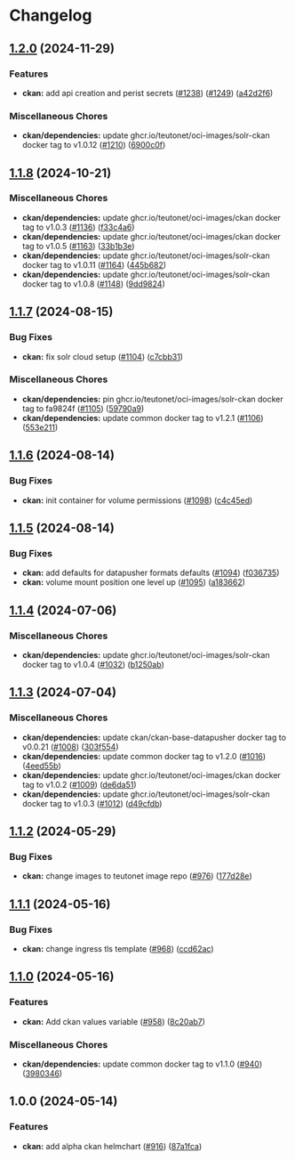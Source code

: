 # Changelog

## [1.2.0](https://github.com/teutonet/teutonet-helm-charts/compare/ckan-v1.1.8...ckan-v1.2.0) (2024-11-29)


### Features

* **ckan:** add api creation and perist secrets ([#1238](https://github.com/teutonet/teutonet-helm-charts/issues/1238)) ([#1249](https://github.com/teutonet/teutonet-helm-charts/issues/1249)) ([a42d2f6](https://github.com/teutonet/teutonet-helm-charts/commit/a42d2f6dbd8a241d390a70263ba67d2d69362396))


### Miscellaneous Chores

* **ckan/dependencies:** update ghcr.io/teutonet/oci-images/solr-ckan docker tag to v1.0.12 ([#1210](https://github.com/teutonet/teutonet-helm-charts/issues/1210)) ([6900c0f](https://github.com/teutonet/teutonet-helm-charts/commit/6900c0ff7333e851450eb0b64bee8efcb8cffb5c))

## [1.1.8](https://github.com/teutonet/teutonet-helm-charts/compare/ckan-v1.1.7...ckan-v1.1.8) (2024-10-21)


### Miscellaneous Chores

* **ckan/dependencies:** update ghcr.io/teutonet/oci-images/ckan docker tag to v1.0.3 ([#1136](https://github.com/teutonet/teutonet-helm-charts/issues/1136)) ([f33c4a6](https://github.com/teutonet/teutonet-helm-charts/commit/f33c4a615b3a0a5d0781c44d270a54bbc670e511))
* **ckan/dependencies:** update ghcr.io/teutonet/oci-images/ckan docker tag to v1.0.5 ([#1163](https://github.com/teutonet/teutonet-helm-charts/issues/1163)) ([33b1b3e](https://github.com/teutonet/teutonet-helm-charts/commit/33b1b3ef9a5bc94d0420b8eb363c65f266f562c7))
* **ckan/dependencies:** update ghcr.io/teutonet/oci-images/solr-ckan docker tag to v1.0.11 ([#1164](https://github.com/teutonet/teutonet-helm-charts/issues/1164)) ([445b682](https://github.com/teutonet/teutonet-helm-charts/commit/445b68210aa51e0ab51b597b735a6b174c4ed12f))
* **ckan/dependencies:** update ghcr.io/teutonet/oci-images/solr-ckan docker tag to v1.0.8 ([#1148](https://github.com/teutonet/teutonet-helm-charts/issues/1148)) ([9dd9824](https://github.com/teutonet/teutonet-helm-charts/commit/9dd98242ca437bf5f8e34df80f1ebbf245241eeb))

## [1.1.7](https://github.com/teutonet/teutonet-helm-charts/compare/ckan-v1.1.6...ckan-v1.1.7) (2024-08-15)


### Bug Fixes

* **ckan:** fix solr cloud setup ([#1104](https://github.com/teutonet/teutonet-helm-charts/issues/1104)) ([c7cbb31](https://github.com/teutonet/teutonet-helm-charts/commit/c7cbb315268d7c0f289db786f73208c198652847))


### Miscellaneous Chores

* **ckan/dependencies:** pin ghcr.io/teutonet/oci-images/solr-ckan docker tag to fa9824f ([#1105](https://github.com/teutonet/teutonet-helm-charts/issues/1105)) ([59790a9](https://github.com/teutonet/teutonet-helm-charts/commit/59790a91e7916083e0711673900f187732ba7b56))
* **ckan/dependencies:** update common docker tag to v1.2.1 ([#1106](https://github.com/teutonet/teutonet-helm-charts/issues/1106)) ([553e211](https://github.com/teutonet/teutonet-helm-charts/commit/553e211ecbf9d2bc8e7c59073868c8f37ead5124))

## [1.1.6](https://github.com/teutonet/teutonet-helm-charts/compare/ckan-v1.1.5...ckan-v1.1.6) (2024-08-14)


### Bug Fixes

* **ckan:** init container for volume permissions ([#1098](https://github.com/teutonet/teutonet-helm-charts/issues/1098)) ([c4c45ed](https://github.com/teutonet/teutonet-helm-charts/commit/c4c45ed7aa11d1997f9ccd54cf7f619a6def83c2))

## [1.1.5](https://github.com/teutonet/teutonet-helm-charts/compare/ckan-v1.1.4...ckan-v1.1.5) (2024-08-14)


### Bug Fixes

* **ckan:** add defaults for datapusher formats defaults ([#1094](https://github.com/teutonet/teutonet-helm-charts/issues/1094)) ([f036735](https://github.com/teutonet/teutonet-helm-charts/commit/f0367357ef1890f32fb6555cb61fce427f46623b))
* **ckan:** volume mount position one level up ([#1095](https://github.com/teutonet/teutonet-helm-charts/issues/1095)) ([a183662](https://github.com/teutonet/teutonet-helm-charts/commit/a18366281613bfa3ed72075c1e5df83f7d9e2e56))

## [1.1.4](https://github.com/teutonet/teutonet-helm-charts/compare/ckan-v1.1.3...ckan-v1.1.4) (2024-07-06)


### Miscellaneous Chores

* **ckan/dependencies:** update ghcr.io/teutonet/oci-images/solr-ckan docker tag to v1.0.4 ([#1032](https://github.com/teutonet/teutonet-helm-charts/issues/1032)) ([b1250ab](https://github.com/teutonet/teutonet-helm-charts/commit/b1250ab6cae71427da7d533c8786e51f28d8d57c))

## [1.1.3](https://github.com/teutonet/teutonet-helm-charts/compare/ckan-v1.1.2...ckan-v1.1.3) (2024-07-04)


### Miscellaneous Chores

* **ckan/dependencies:** update ckan/ckan-base-datapusher docker tag to v0.0.21 ([#1008](https://github.com/teutonet/teutonet-helm-charts/issues/1008)) ([303f554](https://github.com/teutonet/teutonet-helm-charts/commit/303f554594ecd465ddb771c1761245a691063eb7))
* **ckan/dependencies:** update common docker tag to v1.2.0 ([#1016](https://github.com/teutonet/teutonet-helm-charts/issues/1016)) ([4eed55b](https://github.com/teutonet/teutonet-helm-charts/commit/4eed55b59495cda6f523b4270e2d484853eb02cd))
* **ckan/dependencies:** update ghcr.io/teutonet/oci-images/ckan docker tag to v1.0.2 ([#1009](https://github.com/teutonet/teutonet-helm-charts/issues/1009)) ([de6da51](https://github.com/teutonet/teutonet-helm-charts/commit/de6da517b7af07a98b6817e0457c6e64109c5516))
* **ckan/dependencies:** update ghcr.io/teutonet/oci-images/solr-ckan docker tag to v1.0.3 ([#1012](https://github.com/teutonet/teutonet-helm-charts/issues/1012)) ([d49cfdb](https://github.com/teutonet/teutonet-helm-charts/commit/d49cfdb6c8c9745b393f8e027e0ac52d219d4e48))

## [1.1.2](https://github.com/teutonet/teutonet-helm-charts/compare/ckan-v1.1.1...ckan-v1.1.2) (2024-05-29)


### Bug Fixes

* **ckan:** change images to teutonet image repo ([#976](https://github.com/teutonet/teutonet-helm-charts/issues/976)) ([177d28e](https://github.com/teutonet/teutonet-helm-charts/commit/177d28e34bfa8d41192ef927976e5c3f1e592b78))

## [1.1.1](https://github.com/teutonet/teutonet-helm-charts/compare/ckan-v1.1.0...ckan-v1.1.1) (2024-05-16)


### Bug Fixes

* **ckan:** change ingress tls template ([#968](https://github.com/teutonet/teutonet-helm-charts/issues/968)) ([ccd62ac](https://github.com/teutonet/teutonet-helm-charts/commit/ccd62aca21be53595d398b1ef69bdf3f3bdb8679))

## [1.1.0](https://github.com/teutonet/teutonet-helm-charts/compare/ckan-v1.0.0...ckan-v1.1.0) (2024-05-16)


### Features

* **ckan:** Add ckan values variable ([#958](https://github.com/teutonet/teutonet-helm-charts/issues/958)) ([8c20ab7](https://github.com/teutonet/teutonet-helm-charts/commit/8c20ab74ba33cd297d425396cc6bbcf9b1b5c2ed))


### Miscellaneous Chores

* **ckan/dependencies:** update common docker tag to v1.1.0 ([#940](https://github.com/teutonet/teutonet-helm-charts/issues/940)) ([3980346](https://github.com/teutonet/teutonet-helm-charts/commit/39803463fbecbc84ccbb70cb50e96ff94df5642f))

## 1.0.0 (2024-05-14)


### Features

* **ckan:** add alpha ckan helmchart ([#916](https://github.com/teutonet/teutonet-helm-charts/issues/916)) ([87a1fca](https://github.com/teutonet/teutonet-helm-charts/commit/87a1fcaedf3817f92c63b81a4f9dfbff8f65d9fc))
